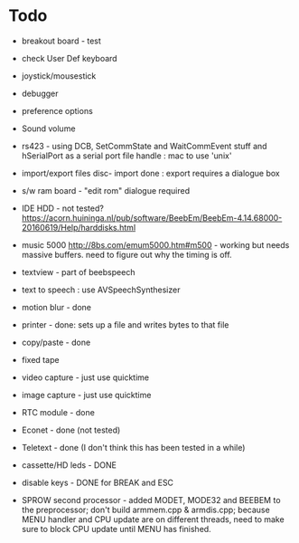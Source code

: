 #  Todo

* breakout board - test 
* check User Def keyboard
* joystick/mousestick
* debugger
* preference options
* Sound volume
* rs423 - using DCB, SetCommState and WaitCommEvent stuff and hSerialPort as a serial port file handle : mac to use 'unix' 
* import/export files disc- import done : export requires a dialogue box
* s/w ram board - "edit rom" dialogue required

* IDE HDD - not tested? https://acorn.huininga.nl/pub/software/BeebEm/BeebEm-4.14.68000-20160619/Help/harddisks.html
* music 5000 http://8bs.com/emum5000.htm#m500 - working but needs massive buffers.  need to figure out why the timing is off.

* textview - part of beebspeech
* text to speech : use AVSpeechSynthesizer 


* motion blur - done
* printer - done: sets up a file and writes bytes to that file
* copy/paste - done
* fixed tape

* video capture - just use quicktime
* image capture - just use quicktime
* RTC module - done
* Econet - done (not tested)
* Teletext - done (I don't think this has been tested in a while)
* cassette/HD leds - DONE
* disable keys - DONE for BREAK and ESC
* SPROW second processor -  added MODET, MODE32 and BEEBEM to the preprocessor; don't build armmem.cpp & armdis.cpp; because MENU handler and CPU update are on different threads, need to make sure to block CPU update until MENU has finished.
